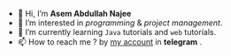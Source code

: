 - 👋 Hi, I’m **Asem Abdullah Najee**
- 👀 I’m interested in _programming_ & _project management_. 
- 🌱 I’m currently learning ```Java``` tutorials and ```web``` tutorials. 
- 📫 How to reach me ? by [my account](https://t.me/UUMUF) in **telegram** .
